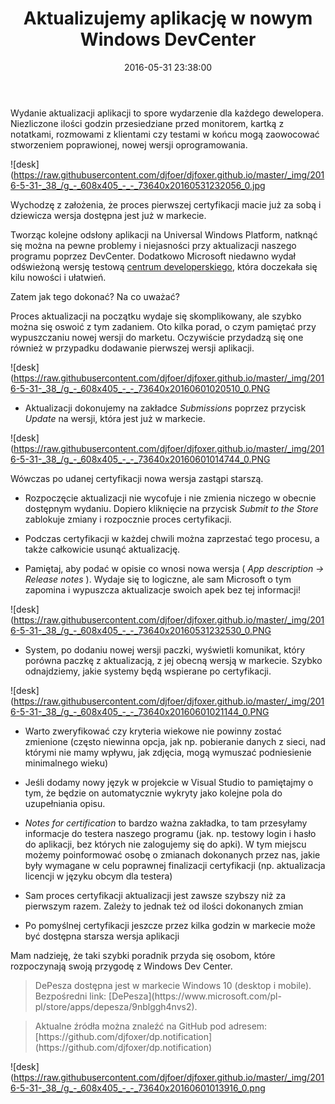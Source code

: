 ﻿---
layout:     post
title:      Aktualizujemy aplikację w nowym Windows DevCenter
date:       2016-05-31 23:38:00
summary:    Wydanie aktualizacji aplikacji to spore wydarzenie dla każdego dewelopera. Niezliczone ilości godzin przesiedziane przed monitorem, kartką z notatkami, rozmowami z klientami czy testami w końcu mogą zaowocować stworzeniem poprawionej, nowej wersji oprogramowania.Wychodzę z założenia, że proces pierw...
categories: windows oprogramowanie programowanie
---



Wydanie aktualizacji aplikacji to spore wydarzenie dla każdego dewelopera. Niezliczone ilości godzin przesiedziane przed monitorem, kartką z notatkami, rozmowami z klientami czy testami w końcu mogą zaowocować stworzeniem poprawionej, nowej wersji oprogramowania.



![desk](https://raw.githubusercontent.com/djfoer/djfoxer.github.io/master/_img/2016-5-31-_38_/g_-_608x405_-_-_73640x20160531232056_0.jpg



Wychodzę z założenia, że proces pierwszej certyfikacji macie już za sobą i dziewicza wersja dostępna jest już w markecie.

Tworząc kolejne odsłony aplikacji na Universal Windows Platform, natknąć się można na pewne problemy i niejasności przy aktualizacji naszego programu poprzez DevCenter. Dodatkowo Microsoft niedawno wydał odświeżoną wersję testową [centrum developerskiego](https://developer.microsoft.com/en-us/dashboard/apps/overview), która doczekała się kilu nowości i ułatwień. 

Zatem jak tego dokonać? Na co uważać? 

Proces aktualizacji na początku wydaje się skomplikowany, ale szybko można się oswoić z tym zadaniem. Oto kilka porad, o czym pamiętać przy wypuszczaniu nowej wersji do marketu. Oczywiście przydadzą się one również w przypadku dodawanie pierwszej wersji aplikacji.



![desk](https://raw.githubusercontent.com/djfoer/djfoxer.github.io/master/_img/2016-5-31-_38_/g_-_608x405_-_-_73640x20160601020510_0.PNG





  * Aktualizacji dokonujemy na zakładce  *Submissions*  poprzez przycisk  *Update* 
na wersji, która jest już w markecie.


![desk](https://raw.githubusercontent.com/djfoer/djfoxer.github.io/master/_img/2016-5-31-_38_/g_-_608x405_-_-_73640x20160601014744_0.PNG


Wówczas po udanej certyfikacji nowa wersja zastąpi starszą.



  * Rozpoczęcie aktualizacji nie wycofuje i nie zmienia niczego w obecnie dostępnym wydaniu. Dopiero kliknięcie na przycisk  *Submit to the Store*  zablokuje zmiany i rozpocznie proces certyfikacji. 


  * Podczas certyfikacji w każdej chwili można zaprzestać tego procesu, a także całkowicie usunąć aktualizację.


  * Pamiętaj, aby podać w opisie co wnosi nowa wersja ( *App description -&gt; Release notes* ). Wydaje się to logiczne, ale sam Microsoft o tym zapomina i wypuszcza aktualizacje swoich apek bez tej informacji!


![desk](https://raw.githubusercontent.com/djfoer/djfoxer.github.io/master/_img/2016-5-31-_38_/g_-_608x405_-_-_73640x20160531232530_0.PNG





  * System, po dodaniu nowej wersji paczki, wyświetli komunikat, który porówna paczkę z aktualizacją, z jej obecną wersją w markecie. Szybko odnajdziemy, jakie systemy będą wspierane po certyfikacji.


![desk](https://raw.githubusercontent.com/djfoer/djfoxer.github.io/master/_img/2016-5-31-_38_/g_-_608x405_-_-_73640x20160601021144_0.PNG


 


  * Warto zweryfikować czy kryteria wiekowe nie powinny zostać zmienione (często niewinna opcja, jak np. pobieranie danych z sieci, nad którymi nie mamy wpływu, jak zdjęcia, mogą wymuszać podniesienie minimalnego wieku)


  * Jeśli dodamy nowy język w projekcie w Visual Studio to pamiętajmy o tym, że będzie on automatycznie wykryty jako kolejne pola do uzupełniania opisu. 


  *  *Notes for certification*  to bardzo ważna zakładka, to tam przesyłamy informacje do testera naszego programu (jak. np. testowy login i hasło do aplikacji, bez których nie zalogujemy się do apki). W tym miejscu możemy poinformować osobę o zmianach dokonanych przez nas, jakie były wymagane w celu poprawnej finalizacji certyfikacji (np. aktualizacja licencji w języku obcym dla testera)


  * Sam proces certyfikacji aktualizacji jest zawsze szybszy niż za pierwszym razem. Zależy to jednak też od ilości dokonanych zmian 


  * Po pomyślnej certyfikacji jeszcze przez kilka godzin w markecie może być dostępna starsza wersja aplikacji 



Mam nadzieję, że taki szybki poradnik przyda się osobom, które rozpoczynają swoją przygodę z Windows Dev Center. 



<blockquote>
<p>DePesza dostępna jest w markecie Windows 10 (desktop i mobile). Bezpośredni link: [DePesza](https://www.microsoft.com/pl-pl/store/apps/depesza/9nblggh4nvs2).</p>
</blockquote>

<blockquote>
<p>Aktualne źródła można znaleźć na GitHub pod adresem:
[https://github.com/djfoxer/dp.notification](https://github.com/djfoxer/dp.notification)</p>
</blockquote>


![desk](https://raw.githubusercontent.com/djfoer/djfoxer.github.io/master/_img/2016-5-31-_38_/g_-_608x405_-_-_73640x20160601013916_0.png


